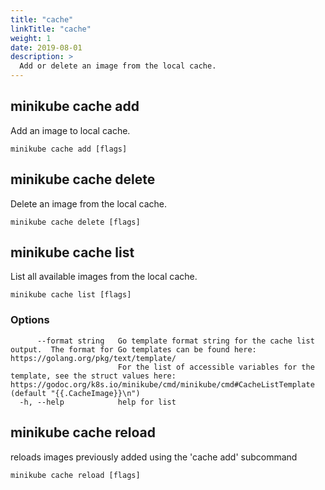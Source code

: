 ```yaml
---
title: "cache"
linkTitle: "cache"
weight: 1
date: 2019-08-01
description: >
  Add or delete an image from the local cache.
---
```



## minikube cache add

Add an image to local cache.

```
minikube cache add [flags]
```

## minikube cache delete

Delete an image from the local cache.

```
minikube cache delete [flags]
```

## minikube cache list

List all available images from the local cache.

```
minikube cache list [flags]
```

### Options

```
      --format string   Go template format string for the cache list output.  The format for Go templates can be found here: https://golang.org/pkg/text/template/
                        For the list of accessible variables for the template, see the struct values here: https://godoc.org/k8s.io/minikube/cmd/minikube/cmd#CacheListTemplate (default "{{.CacheImage}}\n")
  -h, --help            help for list
```

## minikube cache reload

reloads images previously added using the 'cache add' subcommand

```
minikube cache reload [flags]
```